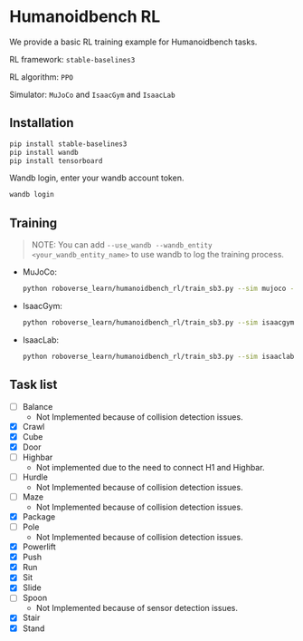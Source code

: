 # Humanoidbench RL

We provide a basic RL training example for Humanoidbench tasks.

RL framework: `stable-baselines3`

RL algorithm: `PPO`

Simulator: `MuJoCo` and `IsaacGym` and `IsaacLab`

## Installation

```bash
pip install stable-baselines3
pip install wandb
pip install tensorboard
```

Wandb login, enter your wandb account token.

```bash
wandb login
```

## Training

> NOTE: You can add `--use_wandb --wandb_entity <your_wandb_entity_name>` to use wandb to log the training process.

- MuJoCo:

    ```bash
    python roboverse_learn/humanoidbench_rl/train_sb3.py --sim mujoco --num_envs 1 --robot=h1 --task humanoidbench:Stand
    ```

- IsaacGym:

    ```bash
    python roboverse_learn/humanoidbench_rl/train_sb3.py --sim isaacgym --num_envs 2 --robot=h1 --task humanoidbench:Stand
    ```

- IsaacLab:

    ```bash
    python roboverse_learn/humanoidbench_rl/train_sb3.py --sim isaaclab --num_envs 2 --robot=h1 --task humanoidbench:Stand
    ```

## Task list

- [ ]  Balance
    - Not Implemented because of collision detection issues.
- [x]  Crawl
- [x]  Cube
- [x]  Door
- [ ]  Highbar
    - Not implemented due to the need to connect H1 and Highbar.
- [ ]  Hurdle
    - Not Implemented because of collision detection issues.
- [ ]   Maze
    - Not Implemented because of collision detection issues.
- [x]  Package
- [ ]  Pole
    - Not Implemented because of collision detection issues.
- [x]  Powerlift
- [x]  Push
- [x]  Run
- [x]  Sit
- [x]  Slide
- [ ]  Spoon
    - Not Implemented because of sensor detection issues.
- [x]  Stair
- [x]  Stand
